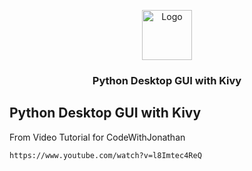 <p align="center">
  <a href="#">
    <img src="https://play-lh.googleusercontent.com/hdyawO5wl5afhOe2s-k_8iagjv53pZAiSiQiq1iLwWVi7XEmaX-OVEIQ2EfKOooEkCs" alt="Logo" width="80" height="80">
  </a>

  <h3 align="center">Python Desktop GUI with Kivy</h3>
  
## Python Desktop GUI with Kivy
From Video Tutorial for CodeWithJonathan
```
https://www.youtube.com/watch?v=l8Imtec4ReQ
```
